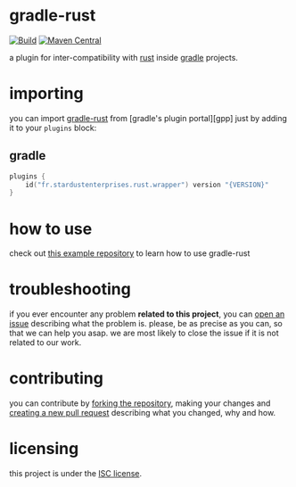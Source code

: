 # gradle-rust

[![Build][badge-github-ci]][project-gradle-ci]
[![Maven Central][badge-mvnc]][project-mvnc]

a plugin for inter-compatibility with [rust][rust] inside [gradle][gradle] projects.

# importing

you can import [gradle-rust][project-url] from [gradle's plugin portal][gpp] just by adding it to your `plugins` block:

## gradle

```kotlin
plugins {
    id("fr.stardustenterprises.rust.wrapper") version "{VERSION}"
}
```

# how to use
check out [this example repository](https://github.com/stardust-enterprises/gradle-rust-example) to learn 
how to use gradle-rust

# troubleshooting

if you ever encounter any problem **related to this project**, you can [open an issue][new-issue] describing what the
problem is. please, be as precise as you can, so that we can help you asap. we are most likely to close the issue if it
is not related to our work.

# contributing

you can contribute by [forking the repository][fork], making your changes and [creating a new pull request][new-pr]
describing what you changed, why and how.

# licensing

this project is under the [ISC license][project-license].


<!-- Links -->

[jvm]: https://adoptium.net "adoptium website"

[kotlin]: https://kotlinlang.org "kotlin website"

[gradle]: https://gradle.org "gradle website"

[rust]: https://rust-lang.org "rust website"

[mvnc]: https://repo1.maven.org/maven2/ "maven central website"

<!-- Project Links -->

[project-url]: https://github.com/stardust-enterprises/gradle-rust "project github repository"

[fork]: https://github.com/stardust-enterprises/gradle-rust/fork "fork this repository"

[new-pr]: https://github.com/stardust-enterprises/gradle-rust/pulls/new "create a new pull request"

[new-issue]: https://github.com/stardust-enterprises/gradle-rust/issues/new "create a new issue"

[project-mvnc]: https://maven-badges.herokuapp.com/maven-central/fr.stardustenterprises/gradle-rust "maven central repository"

[project-gradle-ci]: https://github.com/stardust-enterprises/gradle-rust/actions/workflows/gradle-ci.yml "gradle ci workflow"

[project-license]: https://github.com/stardust-enterprises/gradle-rust/blob/trunk/LICENSE "LICENSE source file"

<!-- Badges -->

[badge-mvnc]: https://maven-badges.herokuapp.com/maven-central/fr.stardustenterprises/gradle-rust/badge.svg "maven central badge"

[badge-github-ci]: https://github.com/stardust-enterprises/gradle-rust/actions/workflows/build.yml/badge.svg?branch=trunk "github actions badge"
